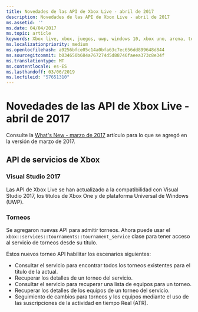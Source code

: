 ```yaml
---
title: Novedades de las API de Xbox Live - abril de 2017
description: Novedades de las API de Xbox Live - abril de 2017
ms.assetid: ''
ms.date: 04/04/2017
ms.topic: article
keywords: Xbox live, xbox, juegos, uwp, windows 10, xbox uno, arena, torneos
ms.localizationpriority: medium
ms.openlocfilehash: a9256bfce05c14a0bfa63c7ec656dd899648d844
ms.sourcegitcommit: b034650b684a767274d5d88746faeea373c8e34f
ms.translationtype: MT
ms.contentlocale: es-ES
ms.lasthandoff: 03/06/2019
ms.locfileid: "57651310"
---
```

# <a name="whats-new-for-the-xbox-live-apis---april-2017"></a>Novedades de las API de Xbox Live - abril de 2017

Consulte la [What's New - marzo de 2017](1703-whats-new.md) artículo para lo que se agregó en la versión de marzo de 2017.

## <a name="xbox-services-apis"></a>API de servicios de Xbox

### <a name="visual-studio-2017"></a>Visual Studio 2017

Las API de Xbox Live se han actualizado a la compatibilidad con Visual Studio 2017, los títulos de Xbox One y de plataforma Universal de Windows (UWP).

### <a name="tournaments"></a>Torneos

Se agregaron nuevas API para admitir torneos. Ahora puede usar el `xbox::services::tournaments::tournament_service` clase para tener acceso al servicio de torneos desde su título.

Estos nuevos torneo API habilitar los escenarios siguientes:

* Consultar el servicio para encontrar todos los torneos existentes para el título de la actual.
* Recuperar los detalles de un torneo del servicio.
* Consultar el servicio para recuperar una lista de equipos para un torneo.
* Recuperar los detalles de los equipos de un torneo del servicio.
* Seguimiento de cambios para torneos y los equipos mediante el uso de las suscripciones de la actividad en tiempo Real (ATR).
